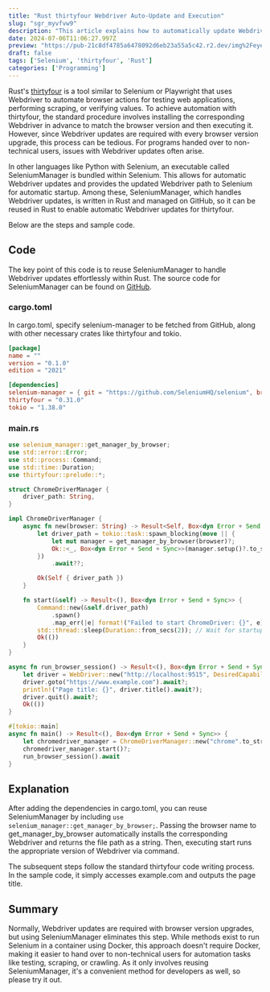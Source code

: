 ```yaml
---
title: "Rust thirtyfour Webdriver Auto-Update and Execution"
slug: "sgr_myvfvw9"
description: "This article explains how to automatically update Webdriver using Rust's thirtyfour web automation tool. By reusing SeleniumManager, you can easily manage Webdriver versions. It introduces a simple method for web scraping or test automation without needing Docker."
date: 2024-07-06T11:06:27.997Z
preview: "https://pub-21c8df4785a6478092d6eb23a55a5c42.r2.dev/img%2Feyecatch%2Fthirtyfour_auto.webp"
draft: false
tags: ['Selenium', 'thirtyfour', 'Rust']
categories: ['Programming']
---
```


Rust's [thirtyfour](https://crates.io/crates/thirtyfour) is a tool similar to Selenium or Playwright that uses Webdriver to automate browser actions for testing web applications, performing scraping, or verifying values. To achieve automation with thirtyfour, the standard procedure involves installing the corresponding Webdriver in advance to match the browser version and then executing it. However, since Webdriver updates are required with every browser version upgrade, this process can be tedious. For programs handed over to non-technical users, issues with Webdriver updates often arise.

In other languages like Python with Selenium, an executable called SeleniumManager is bundled within Selenium. This allows for automatic Webdriver updates and provides the updated Webdriver path to Selenium for automatic startup. Among these, SeleniumManager, which handles Webdriver updates, is written in Rust and managed on GitHub, so it can be reused in Rust to enable automatic Webdriver updates for thirtyfour.

Below are the steps and sample code.

## Code

The key point of this code is to reuse SeleniumManager to handle Webdriver updates effortlessly within Rust. The source code for SeleniumManager can be found on [GitHub](https://github.com/SeleniumHQ/selenium/tree/trunk/rust).

### cargo.toml

In cargo.toml, specify selenium-manager to be fetched from GitHub, along with other necessary crates like thirtyfour and tokio.
```toml
[package]
name = ""
version = "0.1.0"
edition = "2021"

[dependencies]
selenium-manager = { git = "https://github.com/SeleniumHQ/selenium", branch = "trunk" }
thirtyfour = "0.31.0"
tokio = "1.38.0"
```

### main.rs
```rust
use selenium_manager::get_manager_by_browser;
use std::error::Error;
use std::process::Command;
use std::time::Duration;
use thirtyfour::prelude::*;

struct ChromeDriverManager {
    driver_path: String,
}

impl ChromeDriverManager {
    async fn new(browser: String) -> Result<Self, Box<dyn Error + Send + Sync>> {
        let driver_path = tokio::task::spawn_blocking(move || {
            let mut manager = get_manager_by_browser(browser)?;
            Ok::<_, Box<dyn Error + Send + Sync>>(manager.setup()?.to_str().ok_or("Invalid path")?.to_string())
        })
            .await??;

        Ok(Self { driver_path })
    }

    fn start(&self) -> Result<(), Box<dyn Error + Send + Sync>> {
        Command::new(&self.driver_path)
            .spawn()
            .map_err(|e| format!("Failed to start ChromeDriver: {}", e))?;
        std::thread::sleep(Duration::from_secs(2)); // Wait for startup
        Ok(())
    }
}

async fn run_browser_session() -> Result<(), Box<dyn Error + Send + Sync>> {
    let driver = WebDriver::new("http://localhost:9515", DesiredCapabilities::chrome()).await?;
    driver.goto("https://www.example.com").await?;
    println!("Page title: {}", driver.title().await?);
    driver.quit().await?;
    Ok(())
}

#[tokio::main]
async fn main() -> Result<(), Box<dyn Error + Send + Sync>> {
    let chromedriver_manager = ChromeDriverManager::new("chrome".to_string()).await?;
    chromedriver_manager.start()?;
    run_browser_session().await
}
```

## Explanation

After adding the dependencies in cargo.toml, you can reuse SeleniumManager by including `use selenium_manager::get_manager_by_browser;`. Passing the browser name to get_manager_by_browser automatically installs the corresponding Webdriver and returns the file path as a string. Then, executing start runs the appropriate version of Webdriver via command.

The subsequent steps follow the standard thirtyfour code writing process. In the sample code, it simply accesses example.com and outputs the page title.

## Summary

Normally, Webdriver updates are required with browser version upgrades, but using SeleniumManager eliminates this step. While methods exist to run Selenium in a container using Docker, this approach doesn't require Docker, making it easier to hand over to non-technical users for automation tasks like testing, scraping, or crawling. As it only involves reusing SeleniumManager, it's a convenient method for developers as well, so please try it out.
